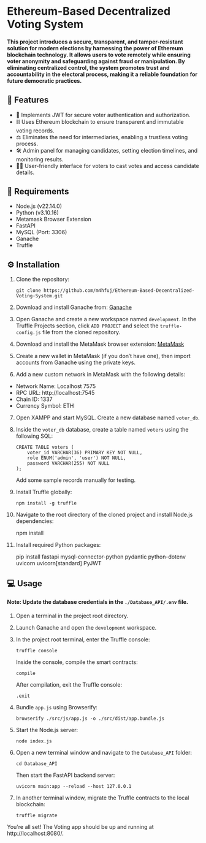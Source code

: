 # Ethereum-Based Decentralized Voting System

#### This project introduces a secure, transparent, and tamper-resistant solution for modern elections by harnessing the power of Ethereum blockchain technology. It allows users to vote remotely while ensuring voter anonymity and safeguarding against fraud or manipulation. By eliminating centralized control, the system promotes trust and accountability in the electoral process, making it a reliable foundation for future democratic practices.


## 🚀 Features
- 🔐 Implements JWT for secure voter authentication and authorization.
- ⛓️ Uses Ethereum blockchain to ensure transparent and immutable voting records.
- ⚖️ Eliminates the need for intermediaries, enabling a trustless voting process.
- 🛠️ Admin panel for managing candidates, setting election timelines, and monitoring results.
- 🧑‍💻 User-friendly interface for voters to cast votes and access candidate details.


## 🧰 Requirements
- Node.js (v22.14.0)
- Python (v3.10.16)
- Metamask Browser Extension
- FastAPI
- MySQL (Port: 3306)
- Ganache
- Truffle



## ⚙️ Installation

1. Clone the repository:

       git clone https://github.com/m4hfuj/Ethereum-Based-Decentralized-Voting-System.git

2. Download and install Ganache from: [Ganache](https://trufflesuite.com/ganache/)

3. Open Ganache and create a new workspace named `development`.
   In the Truffle Projects section, click `ADD PROJECT` and select the `truffle-config.js` file from the cloned repository.

4. Download and install the MetaMask browser extension: [MetaMask](https://metamask.io/download/)

5. Create a new wallet in MetaMask (if you don’t have one), then import accounts from Ganache using the private keys.

6. Add a new custom network in MetaMask with the following details:
- Network Name: Localhost 7575
- RPC URL: http://localhost:7545
- Chain ID: 1337
- Currency Symbol: ETH

7. Open XAMPP and start MySQL. Create a new database named `voter_db`.

8. Inside the `voter_db` database, create a table named `voters` using the following SQL:

       CREATE TABLE voters (
           voter_id VARCHAR(36) PRIMARY KEY NOT NULL,
           role ENUM('admin', 'user') NOT NULL,
           password VARCHAR(255) NOT NULL
       );

   Add some sample records manually for testing.

9. Install Truffle globally:

       npm install -g truffle

10. Navigate to the root directory of the cloned project and install Node.js dependencies:

       npm install

11. Install required Python packages:

       pip install fastapi mysql-connector-python pydantic python-dotenv uvicorn uvicorn[standard] PyJWT



## 💻 Usage

#### Note: Update the database credentials in the `./Database_API/.env` file.

1. Open a terminal in the project root directory.

2. Launch Ganache and open the `development` workspace.

3. In the project root terminal, enter the Truffle console:

       truffle console

   Inside the console, compile the smart contracts:

       compile

   After compilation, exit the Truffle console:

       .exit

4. Bundle `app.js` using Browserify:

       browserify ./src/js/app.js -o ./src/dist/app.bundle.js

5. Start the Node.js server:

       node index.js

6. Open a new terminal window and navigate to the `Database_API` folder:

       cd Database_API

   Then start the FastAPI backend server:

       uvicorn main:app --reload --host 127.0.0.1

7. In another terminal window, migrate the Truffle contracts to the local blockchain:

       truffle migrate


You're all set! The Voting app should be up and running at http://localhost:8080/.<br>

